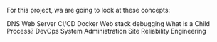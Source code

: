 For this project, wa are going to look at these concepts:

DNS
Web Server
CI/CD
Docker
Web stack debugging
What is a Child Process?
DevOps
System Administration
Site Reliability Engineering
